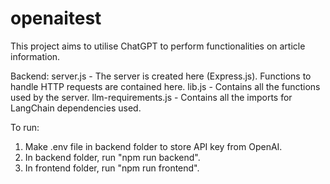 # openaitest

This project aims to utilise ChatGPT to perform functionalities on article information.

Backend:
server.js - The server is created here (Express.js). Functions to handle HTTP requests are contained here.
lib.js - Contains all the functions used by the server.
llm-requirements.js - Contains all the imports for LangChain dependencies used.

To run:

1. Make .env file in backend folder to store API key from OpenAI.
2. In backend folder, run "npm run backend".
3. In frontend folder, run "npm run frontend".
